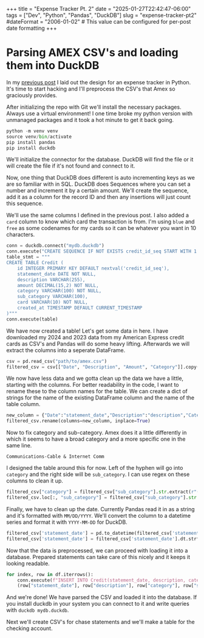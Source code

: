 +++
title = "Expense Tracker Pt. 2"
date = "2025-01-27T22:42:47-06:00" 
tags = ["Dev", "Python", "Pandas", "DuckDB"]
slug = "expense-tracker-pt2"
#dateFormat = "2006-01-02" # This value can be configured for per-post date formatting
+++

# Parsing AMEX CSV's and loading them into DuckDB

In my [previous post](./expense-tracker.md) I laid out the design for an expense tracker in Python. It's time to start hacking and I'll preprocess the CSV's that Amex so graciously provides. 

After initializing the repo with Git we'll install the necessary packages. Always use a virtual environment! I one time broke my python version with unmanaged packages and it took a hot minute to get it back going. 

```python
python -m venv venv
source venv/bin/activate
pip install pandas
pip install duckdb
```

We'll initialize the connector for the database. DuckDB will find the file or it will create the file if it's not found and connect to it. 

Now, one thing that DuckDB does different is auto incrementing keys as we are so familiar with in SQL. DuckDB does Sequences where you can set a number and increment it by a certain amount. We'll create the sequence, add it as a column for the record ID and then any insertions will just count this sequence. 

We'll use the same columns I defined in the previous post. I also added a `card` column to know which card the transaction is from. I'm using `blue` and `free` as some codenames for my cards so it can be whatever you want in 10 characters. 

```python
conn = duckdb.connect("mydb.duckdb")
conn.execute("CREATE SEQUENCE IF NOT EXISTS credit_id_seq START WITH 1 INCREMENT BY 1;")
table_stmt = """
CREATE TABLE Credit (
    id INTEGER PRIMARY KEY DEFAULT nextval('credit_id_seq'),
    statement_date DATE NOT NULL,
    description VARCHAR(255),
    amount DECIMAL(15,2) NOT NULL,
    category VARCHAR(100) NOT NULL,
    sub_category VARCHAR(100),
    card VARCHAR(10) NOT NULL,
    created_at TIMESTAMP DEFAULT CURRENT_TIMESTAMP
)"""
conn.execute(table)
```

We have now created a table! Let's get some data in here. I have downloaded my 2024 and 2023 data from my American Express credit cards as CSV's and Pandas will do some heavy lifting. Afterwards we will extract the columns into a seperate DataFrame.

```python
csv = pd.read_csv("path/to/amex.csv")
filtered_csv = csv[["Date", "Description", "Amount", "Category"]].copy()
```

We now have less data and we gotta clean up the data we have a little, starting with the columns. For better readability in the code, I want to rename these to the column names for the table. We can create a dict of strings for the name of the existing DataFrame column and the name of the table column. 

```python
new_column = {"Date":"statement_date","Description":"description","Category":"sub_category","Amount":"amount"}
filtered_csv.rename(columns=new_column, inplace=True)
```

Now to fix category and sub-category. Amex does it a little differently in which it seems to have a broad category and a more specific one in the same line. 

`Communications-Cable & Internet Comm`

I designed the table around this for now. Left of the hyphen will go into `category` and the right side will be `sub_category`. I can use regex on these columns to clean it up. 

```python
filtered_csv["category"] = filtered_csv["sub_category"].str.extract(r"(.+)-")
filtered_csv.loc[:, "sub_category"] = filtered_csv["sub_category"].str.replace(".+-","", regex=True)
```

Finally, we have to clean up the date. Currently Pandas read it in as a string and it's formatted with `MM/DD/YYYY`. We'll convert the column to a datetime series and format it with `YYYY-MM-DD` for DuckDB.

```python
filtered_csv['statement_date'] = pd.to_datetime(filtered_csv['statement_date'],format="%m/%d/%Y")
filtered_csv['statement_date'] = filtered_csv['statement_date'].dt.strftime('%Y-%m-%d')
```

Now that the data is preprocessed, we can proceed with loading it into a database. Prepared statements can take care of this nicely and it keeps it looking readable. 

```python
for index, row in df.iterrows():
    conn.execute(f"INSERT INTO Credit(statement_date, description, category, sub_category, amount, card) VALUES (?,?,?,?,?,?)", 
    (row["statement_date"], row["description"], row["category"], row["sub_category"], row["amount"],card))
```

And we're done! We have parsed the CSV and loaded it into the database. If you install duckdb in your system you can connect to it and write queries with `duckdb mydb.duckdb`.

Next we'll create CSV's for chase statements and we'll make a table for the checking account. 
